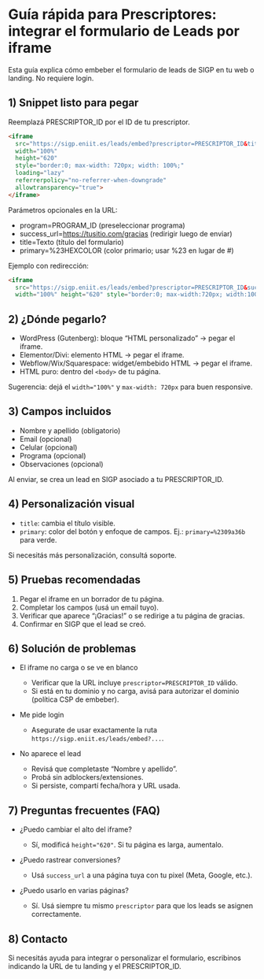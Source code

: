 # Guía rápida para Prescriptores: integrar el formulario de Leads por iframe

Esta guía explica cómo embeber el formulario de leads de SIGP en tu web o landing. No requiere login.

## 1) Snippet listo para pegar

Reemplazá PRESCRIPTOR_ID por el ID de tu prescriptor.

```html
<iframe
  src="https://sigp.eniit.es/leads/embed?prescriptor=PRESCRIPTOR_ID&title=Quiero+información&primary=%230d6efd"
  width="100%"
  height="620"
  style="border:0; max-width: 720px; width: 100%;"
  loading="lazy"
  referrerpolicy="no-referrer-when-downgrade"
  allowtransparency="true">
</iframe>
```

Parámetros opcionales en la URL:
- program=PROGRAM_ID  (preseleccionar programa)
- success_url=https://tusitio.com/gracias  (redirigir luego de enviar)
- title=Texto  (título del formulario)
- primary=%23HEXCOLOR  (color primario; usar %23 en lugar de #)

Ejemplo con redirección:

```html
<iframe
  src="https://sigp.eniit.es/leads/embed?prescriptor=PRESCRIPTOR_ID&success_url=https%3A%2F%2Ftusitio.com%2Fgracias"
  width="100%" height="620" style="border:0; max-width:720px; width:100%" loading="lazy"></iframe>
```

## 2) ¿Dónde pegarlo?

- WordPress (Gutenberg): bloque “HTML personalizado” → pegar el iframe.
- Elementor/Divi: elemento HTML → pegar el iframe.
- Webflow/Wix/Squarespace: widget/embebido HTML → pegar el iframe.
- HTML puro: dentro del `<body>` de tu página.

Sugerencia: dejá el `width="100%"` y `max-width: 720px` para buen responsive.

## 3) Campos incluidos

- Nombre y apellido (obligatorio)
- Email (opcional)
- Celular (opcional)
- Programa (opcional)
- Observaciones (opcional)

Al enviar, se crea un lead en SIGP asociado a tu PRESCRIPTOR_ID.

## 4) Personalización visual

- `title`: cambia el título visible.
- `primary`: color del botón y enfoque de campos. Ej.: `primary=%2309a36b` para verde.

Si necesitás más personalización, consultá soporte.

## 5) Pruebas recomendadas

1. Pegar el iframe en un borrador de tu página.
2. Completar los campos (usá un email tuyo).
3. Verificar que aparece “¡Gracias!” o se redirige a tu página de gracias.
4. Confirmar en SIGP que el lead se creó.

## 6) Solución de problemas

- El iframe no carga o se ve en blanco
  - Verificar que la URL incluye `prescriptor=PRESCRIPTOR_ID` válido.
  - Si está en tu dominio y no carga, avisá para autorizar el dominio (política CSP de embeber).

- Me pide login
  - Asegurate de usar exactamente la ruta `https://sigp.eniit.es/leads/embed?...`.

- No aparece el lead
  - Revisá que completaste “Nombre y apellido”.
  - Probá sin adblockers/extensiones.
  - Si persiste, compartí fecha/hora y URL usada.

## 7) Preguntas frecuentes (FAQ)

- ¿Puedo cambiar el alto del iframe?
  - Sí, modificá `height="620"`. Si tu página es larga, aumentalo.

- ¿Puedo rastrear conversiones?
  - Usá `success_url` a una página tuya con tu pixel (Meta, Google, etc.).

- ¿Puedo usarlo en varias páginas?
  - Sí. Usá siempre tu mismo `prescriptor` para que los leads se asignen correctamente.

## 8) Contacto

Si necesitás ayuda para integrar o personalizar el formulario, escribinos indicando la URL de tu landing y el PRESCRIPTOR_ID.
